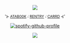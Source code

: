 <div align="center">

![](https://i.postimg.cc/FzmGvbcG/IMG-9354.png)

<sub> ˚⊱ [ATAB00K](https://astrobarrage.atabook.org/)   ݁˖  [RENTRY](https://rentry.co/saweden)   ݁˖  [CARRD](https://saweden.carrd.co/) ⊰˚ <sub>

[![spotify-github-profile](https://spotify-github-profile.kittinanx.com/api/view?uid=hs3smmv24lmol8cds0yebbwe2&cover_image=true&theme=natemoo-re&show_offline=true&background_color=121212&interchange=true&bar_color=53b14f&bar_color_cover=false)](https://github.com/kittinan/spotify-github-profile)

![](https://i.postimg.cc/ryCQJbXH/IMG-9355.png)
